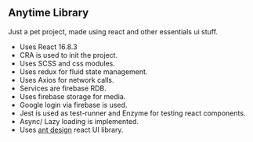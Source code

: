 ## Anytime Library

Just a pet project, made using react and other essentials ui stuff.

- Uses React 16.8.3
- CRA is used to init the project.
- Uses SCSS and css modules.
- Uses redux for fluid state management.
- Uses Axios for network calls.
- Services are firebase RDB.
- Uses firebase storage for media.
- Google login via firebase is used.
- Jest is used as test-runner and Enzyme for testing react components.
- Async/ Lazy loading is implemented.
- Uses [ant design](https://ant.design/) react UI library.
